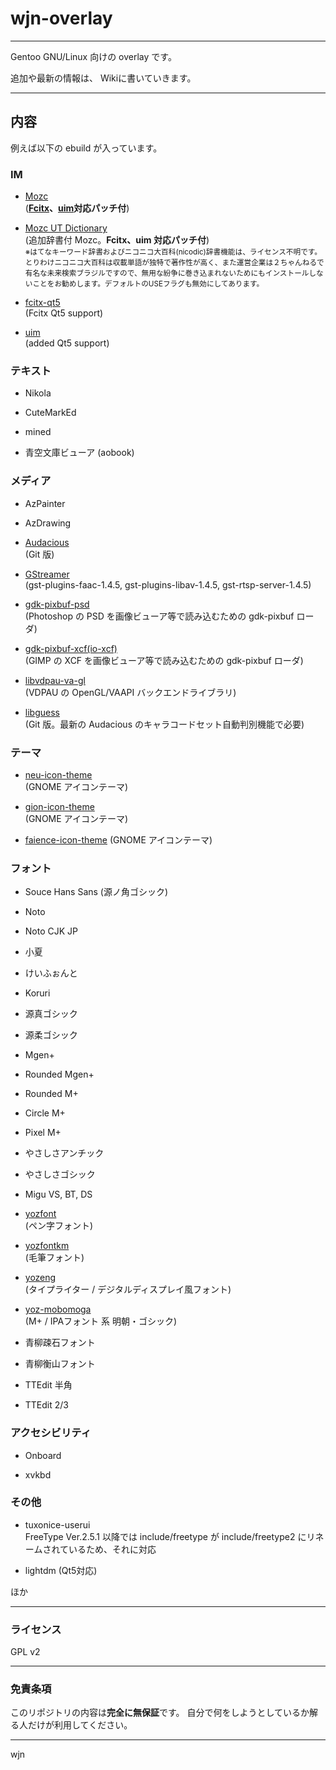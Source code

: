 # wjn-overlay
----

Gentoo GNU/Linux 向けの overlay です。

追加や最新の情報は、 Wikiに書いていきます。

----

## 内容

例えば以下の ebuild が入っています。

### IM
    
- [Mozc](https://code.google.com/p/mozc/)  
    (**[Fcitx](http://fcitx-im.org/)、[uim](https://code.google.com/p/uim/)対応パッチ付**)  
    
- [Mozc UT Dictionary](http://www.geocities.jp/ep3797/mozc_01.html)  
    (追加辞書付 Mozc。**Fcitx、uim 対応パッチ付**)  
    <small>※はてなキーワード辞書およびニコニコ大百科(nicodic)辞書機能は、ライセンス不明です。  
    とりわけニコニコ大百科は収載単語が独特で著作性が高く、また運営企業は２ちゃんねるで有名な未来検索ブラジルですので、無用な紛争に巻き込まれないためにもインストールしないことをお勧めします。デフォルトのUSEフラグも無効にしてあります。</small>  

- [fcitx-qt5](http://fcitx-im.org/)  
    (Fcitx Qt5 support)

- [uim](http://code.google.com/p/uim/)  
    (added Qt5 support)

### テキスト

- Nikola

- CuteMarkEd

- mined

- 青空文庫ビューア (aobook)

### メディア

- AzPainter

- AzDrawing

- [Audacious](http://audacious-media-player.org/)  
    (Git 版)  
    
- [GStreamer](http://gstreamer.freedesktop.org/)  
    (gst-plugins-faac-1.4.5, gst-plugins-libav-1.4.5, gst-rtsp-server-1.4.5)  

- [gdk-pixbuf-psd](http://cgit.sukimashita.com/gdk-pixbuf-psd.git/)  
    (Photoshop の PSD を画像ビューア等で読み込むための gdk-pixbuf ローダ)
- [gdk-pixbuf-xcf(io-xcf)](https://gitorious.org/xcf-pixbuf-loader)  
    (GIMP の XCF を画像ビューア等で読み込むための gdk-pixbuf ローダ)  
    
- [libvdpau-va-gl](https://github.com/i-rinat/libvdpau-va-gl)  
    (VDPAU の OpenGL/VAAPI バックエンドライブラリ)  
    
- [libguess](http://atheme.org/projects/libguess.html)  
    (Git 版。最新の Audacious のキャラコードセット自動判別機能で必要)

### テーマ

- [neu-icon-theme](http://www.silvestre.com.ar/)  
    (GNOME アイコンテーマ)

- [gion-icon-theme](http://www.silvestre.com.ar/)  
    (GNOME アイコンテーマ)

- [faience-icon-theme](http://tiheum.deviantart.com/art/Faience-icon-theme-255099649)
    (GNOME アイコンテーマ)

### フォント

- Souce Hans Sans (源ノ角ゴシック)

- Noto

- Noto CJK JP

- 小夏

- けいふぉんと

- Koruri

- 源真ゴシック

- 源柔ゴシック

- Mgen+

- Rounded Mgen+

- Rounded M+

- Circle M+

- Pixel M+

- やさしさアンチック

- やさしさゴシック

- Migu VS, BT, DS

- [yozfont](http://yozvox.web.fc2.com/)  
    (ペン字フォント)

- [yozfontkm](http://yozvox.web.fc2.com/)  
    (毛筆フォント)

- [yozeng](http://yozvox.web.fc2.com/)  
    (タイプライター / デジタルディスプレイ風フォント)

- [yoz-mobomoga](http://yozvox.web.fc2.com/)  
    (M+ / IPAフォント 系 明朝・ゴシック)

- 青柳疎石フォント

- 青柳衡山フォント

- TTEdit 半角

- TTEdit 2/3

### アクセシビリティ

- Onboard

- xvkbd

### その他

- tuxonice-userui  
FreeType Ver.2.5.1 以降では include/freetype が include/freetype2 にリネームされているため、それに対応

- lightdm (Qt5対応)

ほか

----
### ライセンス

GPL v2

----
### 免責条項

このリポジトリの内容は**完全に無保証**です。
自分で何をしようとしているか解る人だけが利用してください。

----
wjn
